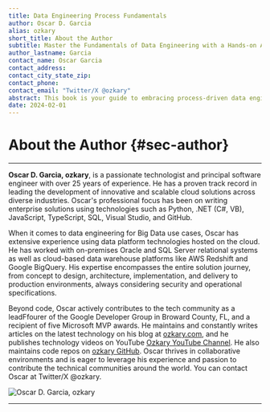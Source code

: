 ```yaml
---
title: Data Engineering Process Fundamentals
author: Oscar D. Garcia
alias: ozkary
short_title: About the Author
subtitle: Master the Fundamentals of Data Engineering with a Hands-on Approach
author_lastname: Garcia
contact_name: Oscar Garcia
contact_address: 
contact_city_state_zip: 
contact_phone: 
contact_email: "Twitter/X @ozkary"
abstract: This book is your guide to embracing process-driven data engineering with the latest technologies, including Python, Jupyter Notebooks, Docker, GitHub, Data Lakes, Pipelines, Orchestration, Data warehouses, and visualization tools like Looker. Explore hands-on applications and move beyond theory, mastering the intricacies of data engineering with a focus on practical implementation. 👍 This book is accompanied by a GitHub repository and YouTube videos that provide additional resources to review and reinforce the material.`<w:p><w:r><w:br w:type="page"/></w:r></w:p>`{=openxml}
date: 2024-02-01
---
```


# About the Author {#sec-author}

---

**Oscar D. Garcia, ozkary**, is a passionate technologist and principal software engineer with over 25 years of experience. He has a proven track record in leading the development of innovative and scalable cloud solutions across diverse industries. Oscar's professional focus has been on writing enterprise solutions using technologies such as Python, .NET (C#, VB), JavaScript, TypeScript, SQL, Visual Studio, and GitHub.

When it comes to data engineering for Big Data use cases, Oscar has extensive experience using data platform technologies hosted on the cloud. He has worked with on-premises Oracle and SQL Server relational systems as well as cloud-based data warehouse platforms like AWS Redshift and Google BigQuery. His expertise encompasses the entire solution journey, from concept to design, architecture, implementation, and delivery to production environments, always considering security and operational specifications.

Beyond code, Oscar actively contributes to the tech community as a leadFfourer of the Google Developer Group in Broward County, FL, and a recipient of five Microsoft MVP awards. He maintains and constantly writes articles on the latest technology on his blog at [ozkary.com](ozkary.com), and he publishes technology videos on YouTube [Ozkary YouTube Channel](http://www.youtube.com/@ozkary). He also maintains code repos on [ozkary GitHub](https://github.com/ozkary). Oscar thrives in collaborative environments and is eager to leverage his experience and passion to contribute the technical communities around the world. You can contact Oscar at Twitter/X @ozkary.


![Oscar D. Garcia, ozkary](images/ozkary.png "ozkary")

---
